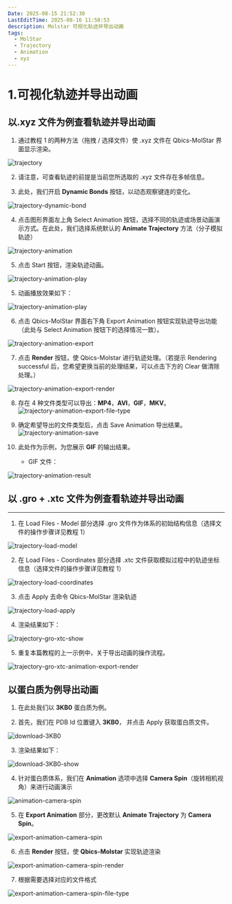 ```yaml
---
Date: 2025-08-15 21:52:30
LastEditTime: 2025-08-16 11:50:53
description: Molstar 可视化轨迹并导出动画
tags:
  - MolStar
  - Trajectory
  - Animation
  - xyz
---
```


# 1.可视化轨迹并导出动画

## 以.xyz 文件为例查看轨迹并导出动画

1. 通过教程 1 的两种方法（拖拽 / 选择文件）使 .xyz 文件在 Qbics-MolStar 界面显示渲染。

![trajectory](./assets/trajectory.webp)

2. 请注意，可查看轨迹的前提是当前您所选取的 .xyz 文件存在多帧信息。

3. 此处，我们开启 **Dynamic Bonds** 按钮，以动态观察键连的变化。

![trajectory-dynamic-bond](./assets/trajectory-dynamic-bond.webp)

4. 点击图形界面左上角 Select Animation 按钮，选择不同的轨迹或场景动画演示方式。在此处，我们选择系统默认的 **Animate Trajectory** 方法（分子模拟轨迹）

![trajectory-animation](./assets/trajectory-animation.webp)

5. 点击 Start 按钮，渲染轨迹动画。

![trajectory-animation-play](./assets/trajectory-animation-play.webp)

5. 动画播放效果如下：

![trajectory-animation-play](./assets/trajectory-animation-play.gif)

6. 点击 Qbics-MolStar 界面右下角 Export Animation 按钮实现轨迹导出功能（此处与 Select Animation 按钮下的选择情况一致）。

![trajectory-animation-export](./assets/trajectory-animation-export.webp)

7. 点击 **Render** 按钮，使 Qbics-Molstar 进行轨迹处理。（若提示 Rendering successful 后，您希望更换当前的处理结果，可以点击下方的 Clear 做清除处理。）

![trajectory-animation-export-render](./assets/trajectory-animation-export-render.webp)

8. 存在 4 种文件类型可以导出：**MP4**，**AVI**，**GIF**，**MKV**。
   ![trajectory-animation-export-file-type](./assets/trajectory-animation-export-file-type.webp)

9. 确定希望导出的文件类型后，点击 Save Animation 导出结果。
   ![trajectory-animation-save](./assets/trajectory-animation-save.webp)

10. 此处作为示例，为您展示 **GIF** 的输出结果。

    - GIF 文件：

![trajectory-animation-result](./assets/trajectory-animation-result.gif)

## 以 .gro + .xtc 文件为例查看轨迹并导出动画

---

1. 在 Load Files - Model 部分选择 .gro 文件作为体系的初始结构信息（选择文件的操作步骤详见教程 1）

![trajectory-load-model](./assets/trajectory-load-model.webp)

2. 在 Load Files - Coordinates 部分选择 .xtc 文件获取模拟过程中的轨迹坐标信息（选择文件的操作步骤详见教程 1）

![trajectory-load-coordinates](./assets/trajectory-load-coordinates.webp)

3. 点击 Apply 去命令 Qbics-MolStar 渲染轨迹

![trajectory-load-apply](./assets/trajectory-load-apply.webp)

4. 渲染结果如下：

![trajectory-gro-xtc-show](./assets/trajectory-gro-xtc-show.webp)

5. 重复本篇教程的上一示例中，关于导出动画的操作流程。

![trajectory-gro-xtc-animation-export-render](./assets/trajectory-gro-xtc-animation-export-render.webp)

## 以蛋白质为例导出动画

1. 在此处我们以 **3KB0** 蛋白质为例。

2. 首先，我们在 PDB Id 位置键入 **3KB0**， 并点击 Apply 获取蛋白质文件。

![download-3KB0](./assets/download-3KB0.webp)

3. 渲染结果如下：

![download-3KB0-show](./assets/download-3KB0-show.webp)

4. 针对蛋白质体系，我们在 **Animation** 选项中选择 **Camera Spin**（旋转相机视角）来进行动画演示

![animation-camera-spin](./assets/animation-camera-spin.webp)

5. 在 **Export Animation** 部分，更改默认 **Animate Trajectory** 为 **Camera Spin**。

![export-animation-camera-spin](./assets/export-animation-camera-spin.webp)

6. 点击 **Render** 按钮，使 **Qbics-Molstar** 实现轨迹渲染

![export-animation-camera-spin-render](./assets/export-animation-camera-spin-render.webp)

7. 根据需要选择对应的文件格式

![export-animation-camera-spin-file-type](./assets/export-animation-camera-spin-file-type.webp)
